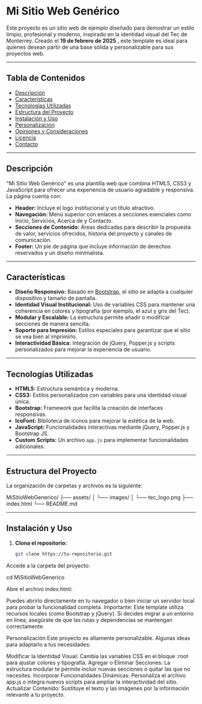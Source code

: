 # Mi Sitio Web Genérico

Este proyecto es un sitio web de ejemplo diseñado para demostrar un estilo limpio, profesional y moderno, inspirado en la identidad visual del Tec de Monterrey. Creado el **19 de febrero de 2025** , este template es ideal para quienes desean partir de una base sólida y personalizable para sus proyectos web.

---

## Tabla de Contenidos

- [Descripción](#descripción)
- [Características](#características)
- [Tecnologías Utilizadas](#tecnologías-utilizadas)
- [Estructura del Proyecto](#estructura-del-proyecto)
- [Instalación y Uso](#instalación-y-uso)
- [Personalización](#personalización)
- [Opiniones y Consideraciones](#opiniones-y-consideraciones)
- [Licencia](#licencia)
- [Contacto](#contacto)

---

## Descripción

"Mi Sitio Web Genérico" es una plantilla web que combina HTML5, CSS3 y JavaScript para ofrecer una experiencia de usuario agradable y responsiva. La página cuenta con:

- **Header:** Incluye el logo institucional y un título atractivo.
- **Navegación:** Menú superior con enlaces a secciones esenciales como Inicio, Servicios, Acerca de y Contacto.
- **Secciones de Contenido:** Áreas dedicadas para describir la propuesta de valor, servicios ofrecidos, historia del proyecto y canales de comunicación.
- **Footer:** Un pie de página que incluye información de derechos reservados y un diseño minimalista.

---

## Características

- **Diseño Responsivo:** Basado en [Bootstrap](https://getbootstrap.com/), el sitio se adapta a cualquier dispositivo y tamaño de pantalla.
- **Identidad Visual Institucional:** Uso de variables CSS para mantener una coherencia en colores y tipografía (por ejemplo, el azul y gris del Tec).
- **Modular y Escalable:** La estructura permite añadir o modificar secciones de manera sencilla.
- **Soporte para Impresión:** Estilos especiales para garantizar que el sitio se vea bien al imprimirlo.
- **Interactividad Básica:** Integración de jQuery, Popper.js y scripts personalizados para mejorar la experiencia de usuario.

---

## Tecnologías Utilizadas

- **HTML5:** Estructura semántica y moderna.
- **CSS3:** Estilos personalizados con variables para una identidad visual única.
- **Bootstrap:** Framework que facilita la creación de interfaces responsivas.
- **IcoFont:** Biblioteca de íconos para mejorar la estética de la web.
- **JavaScript:** Funcionalidades interactivas mediante jQuery, Popper.js y Bootstrap JS.
- **Custom Scripts:** Un archivo `app.js` para implementar funcionalidades adicionales.

---

## Estructura del Proyecto

La organización de carpetas y archivos es la siguiente:


MiSitioWebGenerico/
├── assets/
│   └── images/
│       └── tec_logo.png
├── index.html
└── README.md


---

## Instalación y Uso

1. **Clona el repositorio:**
   ```bash
   git clone https://tu-repositorio.git

Accede a la carpeta del proyecto:

cd MiSitioWebGenerico

Abre el archivo index.html:

Puedes abrirlo directamente en tu navegador o bien iniciar un servidor local para probar la funcionalidad completa.
Importante: Este template utiliza recursos locales (como Bootstrap y jQuery). Si decides migrar a un entorno en línea, asegúrate de que las rutas y dependencias se mantengan correctamente.

Personalización
Este proyecto es altamente personalizable. Algunas ideas para adaptarlo a tus necesidades:

Modificar la Identidad Visual: Cambia las variables CSS en el bloque :root para ajustar colores y tipografía.
Agregar o Eliminar Secciones: La estructura modular te permite incluir nuevas secciones o quitar las que no necesites.
Incorporar Funcionalidades Dinámicas: Personaliza el archivo app.js o integra nuevos scripts para ampliar la interactividad del sitio.
Actualizar Contenido: Sustituye el texto y las imágenes por la información relevante a tu proyecto.
